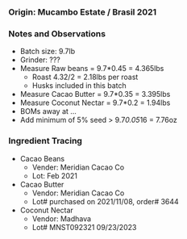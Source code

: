 ### Origin: Mucambo Estate / Brasil 2021

### Notes and Observations
- Batch size: 9.7lb
- Grinder: ???
- Measure Raw beans = 9.7*0.45 = 4.365lbs 
  - Roast 4.32/2 = 2.18lbs per roast
  - Husks included in this batch
- Measure Cacao Butter = 9.7*0.35 = 3.395lbs
- Measure Coconut Nectar = 9.7*0.2 = 1.94lbs
- BOMs away at ...
- Add minimum of 5% seed > 9.7*0.05*16 = 7.76oz

### Ingredient Tracing
- Cacao Beans
  - Vender: Meridian Cacao Co
  - Lot: Feb 2021
- Cacao Butter
  - Vendor: Meridian Cacao Co
  - Lot# purchased on 2021/11/08, order# 3644
- Coconut Nectar
  - Vendor: Madhava
  - Lot# MNST092321 09/23/2023
